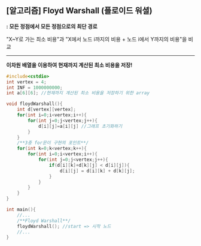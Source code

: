 ## [알고리즘] Floyd Warshall (플로이드 워셜)

**: 모든 정점에서 모든 정점으로의 최단 경로**

"X~Y로 가는 최소 비용"과 "X에서 노드 i까지의 비용 + 노드 i에서 Y까지의 비용"을 비교

------

**이차원 배열을 이용하여 현재까지 계산된 최소 비용을 저장!**

```c++
#include<cstdio>
int vertex = 4;
int INF = 1000000000; 
int a[6][6]; //현재까지 계산된 최소 비용을 저장하기 위한 array

void floydWarshall(){
    int d[vertex][vertex]; 
    for(int i=0;i<vertex;i++){
        for(int j=0;j<vertex;j++){
            d[i][j]=a[i][j] //그래프 초기화하기
        }
    }
    /**3중 for문이 구현의 포인트**/
    for(int k=0;k<vertex;k++){
        for(int i=0;i<vertex;i++){
            for(int j=0;j<vertex;j++){
                if(d[i][k]+d[k][j] < d[i][j]){
                    d[i][j] = d[i][k] + d[k][j];
                }
            }
        }
    }
}

int main(){
    //...
    /**Floyd Warshall**/
    floydWarshall(); //start => 시작 노드
    //...
}
```
